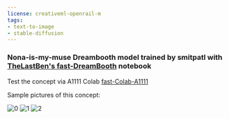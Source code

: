 ```yaml
---
license: creativeml-openrail-m
tags:
- text-to-image
- stable-diffusion
---
```

### Nona-is-my-muse Dreambooth model trained by smitpatl with [TheLastBen's fast-DreamBooth](https://colab.research.google.com/github/TheLastBen/fast-stable-diffusion/blob/main/fast-DreamBooth.ipynb) notebook


Test the concept via A1111 Colab [fast-Colab-A1111](https://colab.research.google.com/github/TheLastBen/fast-stable-diffusion/blob/main/fast_stable_diffusion_AUTOMATIC1111.ipynb)

Sample pictures of this concept:

  
  
  ![0](https://huggingface.co/smitpatl/nona-is-my-muse/resolve/main/sample_images/Nona_as_Ramu_Kaka.png)
      ![1](https://huggingface.co/smitpatl/nona-is-my-muse/resolve/main/sample_images/painting_of_Nona_as_Mona_Lisa.png)
      ![2](https://huggingface.co/smitpatl/nona-is-my-muse/resolve/main/sample_images/Nona_as_Aphrodite.png)
      
